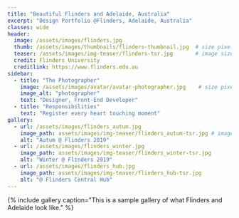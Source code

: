 ```yaml
---
title: "Beautiful Flinders and Adelaide, Australia"
excerpt: "Design Portfolio @Flinders, Adelaide, Australia"
classes: wide
header:
  image: /assets/images/flinders.jpg
  thumb: /assets/images/thumbnails/flinders-thumbnail.jpg  # size pixel 300*200
  teaser: /assets/images/img-teaser/flinders-tsr.jpg       # image size pixel 600*400
  credit: Flinders University
  creditlink: https://www.flinders.edu.au
sidebar:
  - title: "The Photographer"
    image: /assets/images/avatar/avatar-photographer.jpg    # size pixel 350*250
    image_alt: "photographer"
    text: "Designer, Front-End Developer"
  - title: "Responsibilities"
    text: "Register every heart touching moment"
gallery:
  - url: /assets/images/flinders_autum.jpg
    image_path: assets/images/img-teaser/flinders_autum-tsr.jpg # image size pixel 600*400
    alt: "Autum @ Flinders 2019"
  - url: /assets/images/flinders_winter.jpg
    image_path: assets/images/img-teaser/flinders_winter-tsr.jpg
    alt: "Winter @ Flinders 2019"
  - url: /assets/images/flinders_hub.jpg
    image_path: assets/images/img-teaser/flinders_hub-tsr.jpg
    alt: "@ Flinders Central Hub"
---
```



{% include gallery caption="This is a sample gallery of what Flinders and Adelaide look like." %}
